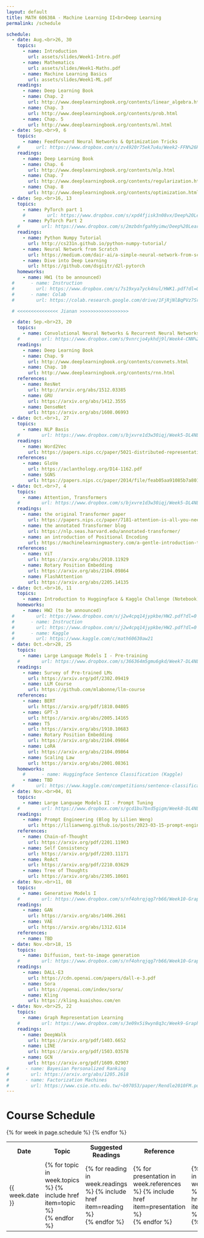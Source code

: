 ```yaml
---
layout: default
title: MATH 60630A - Machine Learning II<br>Deep Learning
permalink: /schedule

schedule:
  - date: Aug.<br>26, 30
    topics:
      - name: Introduction
        url: assets/slides/Week1-Intro.pdf
      - name: Mathematics
        url: assets/slides/Week1-Maths.pdf
      - name: Machine Learning Basics
        url: assets/slides/Week1-ML.pdf
    readings:
      - name: Deep Learning Book
      - name: Chap. 2
        url: http://www.deeplearningbook.org/contents/linear_algebra.html
      - name: Chap. 3
        url: http://www.deeplearningbook.org/contents/prob.html
      - name: Chap. 5
        url: http://www.deeplearningbook.org/contents/ml.html
  - date: Sep.<br>9, 6
    topics:
      - name: Feedforward Neural Networks & Optimization Tricks
    #      url: https://www.dropbox.com/s/zv4920r75ek7u4u/Week2-FFN%26Regularization.pdf?dl=0
    readings:
      - name: Deep Learning Book
      - name: Chap. 6
        url: http://www.deeplearningbook.org/contents/mlp.html
      - name: Chap. 7
        url: http://www.deeplearningbook.org/contents/regularization.html
      - name: Chap. 8
        url: http://www.deeplearningbook.org/contents/optimization.html
  - date: Sep.<br>16, 13
    topics:
      - name: PyTorch part 1
      #        url: https://www.dropbox.com/s/xpd4fjisk3n08vx/Deep%20Learning%20Frameworks%20part%201.pdf?dl=0
      - name: PyTorch Part 2
    #        url: https://www.dropbox.com/s/2mzbdnfgah9yimw/Deep%20Learning%20Frameworks%20part%202.pdf?dl=0
    readings:
      - name: Python Numpy Tutorial
        url: http://cs231n.github.io/python-numpy-tutorial/
      - name: Neural Network from Scratch
        url: https://medium.com/dair-ai/a-simple-neural-network-from-scratch-with-pytorch-and-google-colab-c7f3830618e0
      - name: Dive into Deep Learning
        url: https://github.com/dsgiitr/d2l-pytorch
    homeworks:
      - name: HW1 (to be announced)
  #      - name: Instruction
  #        url: https://www.dropbox.com/s/7s19xya7yck4nul/HWK1.pdf?dl=0
  #      - name: Colab
  #        url: https://colab.research.google.com/drive/1FjRjNlBqPVz7SrEPvqrL10Q76NeHhvJW?usp=sharing

  # <<<<<<<<<<<<<<< Jianan >>>>>>>>>>>>>>>>>>

  - date: Sep.<br>23, 20
    topics:
      - name: Convolutional Neural Networks & Recurrent Neural Networks
    #        url: https://www.dropbox.com/s/9vnrcjo4ykhdj9l/Week4-CNN%26RNN.pdf?dl=0
    readings:
      - name: Deep Learning Book
      - name: Chap. 9
        url: http://www.deeplearningbook.org/contents/convnets.html
      - name: Chap. 10
        url: http://www.deeplearningbook.org/contents/rnn.html
    references:
      - name: ResNet
        url: http://arxiv.org/abs/1512.03385
      - name: GRU
        url: https://arxiv.org/abs/1412.3555
      - name: DenseNet
        url: https://arxiv.org/abs/1608.06993
  - date: Oct.<br>1, 27
    topics:
      - name: NLP Basis
    #        url: https://www.dropbox.com/s/bjxvre1d3w30iqj/Week5-DL4NLP-part1.pdf?dl=0
    readings:
      - name: Word2Vec
        url: https://papers.nips.cc/paper/5021-distributed-representations-of-words-and-phrases-and-their-compositionality.pdf
    references:
      - name: GloVe
        url: https://aclanthology.org/D14-1162.pdf
      - name: SGNS
        url: https://papers.nips.cc/paper/2014/file/feab05aa91085b7a8012516bc3533958-Paper.pdf
  - date: Oct.<br>7, 4
    topics:
      - name: Attention, Transformers
    #        url: https://www.dropbox.com/s/bjxvre1d3w30iqj/Week5-DL4NLP-part1.pdf?dl=0
    readings:
      - name: the original Transformer paper
        url: https://papers.nips.cc/paper/7181-attention-is-all-you-need.pdf
      - name: the annotated Transformer blog
        url: https://nlp.seas.harvard.edu/annotated-transformer/
      - name: an introduction of Positional Encoding
        url: https://machinelearningmastery.com/a-gentle-introduction-to-positional-encoding-in-transformer-models-part-1/
    references:
      - name: ViT
        url: https://arxiv.org/abs/2010.11929
      - name: Rotary Position Embedding
        url: https://arxiv.org/abs/2104.09864
      - name: FlashAttention
        url: https://arxiv.org/abs/2205.14135
  - date: Oct.<br>16, 11
    topics:
      - name: Introduction to Huggingface & Kaggle Challenge (Notebook)
    homeworks:
      - name: HW2 (to be announced)
  #        url: https://www.dropbox.com/s/j2w4cpq14jypkbe/HW2.pdf?dl=0
  #      - name: Instruction
  #        url: https://www.dropbox.com/s/j2w4cpq14jypkbe/HW2.pdf?dl=0
  #      - name: Kaggle
  #        url: https://www.kaggle.com/c/math60630aw21
  - date: Oct.<br>28, 25
    topics:
      - name: Large Language Models I - Pre-training
    #        url: https://www.dropbox.com/s/366364m5gmu6gkd/Week7-DL4NLP-part2.pdf?dl=0
    readings:
      - name: Survey of Pre-trained LMs
        url: https://arxiv.org/pdf/2302.09419
      - name: LLM Course
        url: https://github.com/mlabonne/llm-course
    references:
      - name: BERT
        url: https://arxiv.org/pdf/1810.04805
      - name: GPT-3
        url: https://arxiv.org/abs/2005.14165
      - name: T5
        url: https://arxiv.org/abs/1910.10683
      - name: Rotary Position Embedding
        url: https://arxiv.org/abs/2104.09864
      - name: LoRA
        url: https://arxiv.org/abs/2104.09864
      - name: Scaling Law
        url: https://arxiv.org/abs/2001.08361
    homeworks:
      #      - name: Huggingface Sentence Classification (Kaggle)
      - name: TBD
  #        url: https://www.kaggle.com/competitions/sentence-classification-competition/overview
  - date: Nov.<br>04, 01
    topics:
      - name: Large Language Models II - Prompt Tuning
    #        url: https://www.dropbox.com/s/gcd1bu7bxd5gigm/Week8-DL4NLP-part3.pptx?dl=0
    readings:
      - name: Prompt Engineering (Blog by Lilien Weng)
        url: https://lilianweng.github.io/posts/2023-03-15-prompt-engineering/
    references:
      - name: Chain-of-Thought
        url: https://arxiv.org/pdf/2201.11903
      - name: Self Consistency
        url: https://arxiv.org/pdf/2203.11171
      - name: ReAct
        url: https://arxiv.org/pdf/2210.03629
      - name: Tree of Thoughts
        url: https://arxiv.org/abs/2305.10601
  - date: Nov.<br>11, 08
    topics:
      - name: Generative Models I
    #        url: https://www.dropbox.com/s/nf4ohrqjqg7rb66/Week10-Graph-part2.pdf?dl=0
    readings:
      - name: GAN
        url: https://arxiv.org/abs/1406.2661
      - name: VAE
        url: https://arxiv.org/abs/1312.6114
    references:
      - name: TBD
  - date: Nov.<br>18, 15
    topics:
      - name: Diffusion, text-to-image generation
    #        url: https://www.dropbox.com/s/nf4ohrqjqg7rb66/Week10-Graph-part2.pdf?dl=0
    readings:
      - name: DALL·E3
        url: https://cdn.openai.com/papers/dall-e-3.pdf
      - name: Sora
        url: https://openai.com/index/sora/
      - name: Kling
        url: https://kling.kuaishou.com/en
  - date: Nov.<br>25, 22
    topics:
      - name: Graph Representation Learning
    #        url: https://www.dropbox.com/s/3e09x5i9wyn8q3c/Week9-Graph-part1.pdf?dl=0
    readings:
      - name: DeepWalk
        url: https://arxiv.org/pdf/1403.6652
      - name: LINE
        url: https://arxiv.org/pdf/1503.03578
      - name: GCN
        url: https://arxiv.org/pdf/1609.02907
#      - name: Bayesian Personalized Ranking
#        url: https://arxiv.org/abs/1205.2618
#      - name: Factorization Machines
#        url: https://www.csie.ntu.edu.tw/~b97053/paper/Rendle2010FM.pdf
---
```


# Course Schedule
<table>
  <tr>
    <th>Date</th>
    <th>Topic</th>
    <th style="width: 45%;">Suggested Readings</th>
    <th style="width: 35%;">Reference</th>
    <th>Homework</th>
  </tr>
  {% for week in page.schedule %}
    <tr>
      <td>{{ week.date }}</td>
      <td>
      {% for topic in week.topics %}
        {% include href item=topic %}<br>
      {% endfor %}
      </td>
      <td style="width: 45%;">
      {% for reading in week.readings %}
        {% include href item=reading %}<br>
      {% endfor %}
      </td>
      <td style="width: 35%;">
      {% for presentation in week.references %}
        {% include href item=presentation %}<br>
      {% endfor %}
      </td>
      <td>
      {% for homework in week.homeworks %}
        {% include href item=homework %}<br>
      {% endfor %}
      </td>
    </tr>
  {% endfor %}
</table>
